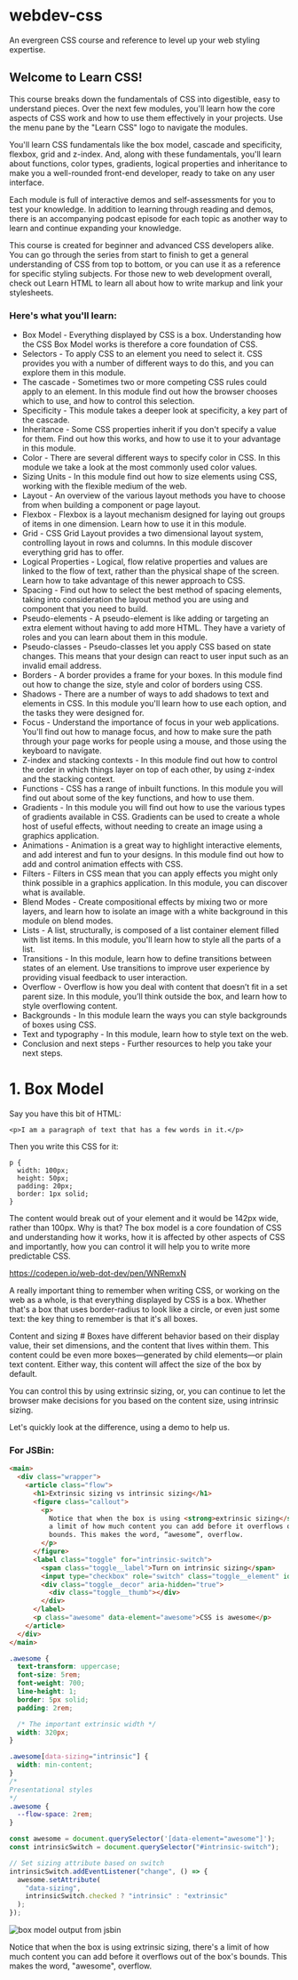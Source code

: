 # webdev-css
An evergreen CSS course and reference to level up your web styling expertise.
## Welcome to Learn CSS! #
This course breaks down the fundamentals of CSS into digestible, easy to understand pieces. Over the next few modules, you'll learn how the core aspects of CSS work and how to use them effectively in your projects. Use the menu pane by the "Learn CSS" logo to navigate the modules.

You'll learn CSS fundamentals like the box model, cascade and specificity, flexbox, grid and z-index. And, along with these fundamentals, you'll learn about functions, color types, gradients, logical properties and inheritance to make you a well-rounded front-end developer, ready to take on any user interface.

Each module is full of interactive demos and self-assessments for you to test your knowledge. In addition to learning through reading and demos, there is an accompanying podcast episode for each topic as another way to learn and continue expanding your knowledge.

This course is created for beginner and advanced CSS developers alike. You can go through the series from start to finish to get a general understanding of CSS from top to bottom, or you can use it as a reference for specific styling subjects. For those new to web development overall, check out Learn HTML to learn all about how to write markup and link your stylesheets.

### Here's what you'll learn:

  - Box Model - Everything displayed by CSS is a box. Understanding how the CSS Box Model works is therefore a core foundation of CSS.
  - Selectors - To apply CSS to an element you need to select it. CSS provides you with a number of different ways to do this, and you can explore them in this module.
  - The cascade - Sometimes two or more competing CSS rules could apply to an element. In this module find out how the browser chooses which to use, and how to control this selection.
  - Specificity - This module takes a deeper look at specificity, a key part of the cascade.
  - Inheritance - Some CSS properties inherit if you don't specify a value for them. Find out how this works, and how to use it to your advantage in this module.
  - Color - There are several different ways to specify color in CSS. In this module we take a look at the most commonly used color values.
  - Sizing Units - In this module find out how to size elements using CSS, working with the flexible medium of the web.
  - Layout - An overview of the various layout methods you have to choose from when building a component or page layout.
  - Flexbox - Flexbox is a layout mechanism designed for laying out groups of items in one dimension. Learn how to use it in this module.
  - Grid - CSS Grid Layout provides a two dimensional layout system, controlling layout in rows and columns. In this module discover everything grid has to offer.
  - Logical Properties - Logical, flow relative properties and values are linked to the flow of text, rather than the physical shape of the screen. Learn how to take advantage of this newer approach to CSS.
  - Spacing - Find out how to select the best method of spacing elements, taking into consideration the layout method you are using and component that you need to build.
  - Pseudo-elements - A pseudo-element is like adding or targeting an extra element without having to add more HTML. They have a variety of roles and you can learn about them in this module.
  - Pseudo-classes - Pseudo-classes let you apply CSS based on state changes. This means that your design can react to user input such as an invalid email address.
  - Borders - A border provides a frame for your boxes. In this module find out how to change the size, style and color of borders using CSS.
  - Shadows - There are a number of ways to add shadows to text and elements in CSS. In this module you'll learn how to use each option, and the tasks they were designed for.
  - Focus - Understand the importance of focus in your web applications. You'll find out how to manage focus, and how to make sure the path through your page works for people using a mouse, and those using the keyboard to navigate.
  - Z-index and stacking contexts - In this module find out how to control the order in which things layer on top of each other, by using z-index and the stacking context.
  - Functions - CSS has a range of inbuilt functions. In this module you will find out about some of the key functions, and how to use them.
  - Gradients - In this module you will find out how to use the various types of gradients available in CSS. Gradients can be used to create a whole host of useful effects, without needing to create an image using a graphics application.
  - Animations - Animation is a great way to highlight interactive elements, and add interest and fun to your designs. In this module find out how to add and control animation effects with CSS.
  - Filters - Filters in CSS mean that you can apply effects you might only think possible in a graphics application. In this module, you can discover what is available.
  - Blend Modes - Create compositional effects by mixing two or more layers, and learn how to isolate an image with a white background in this module on blend modes.
  - Lists - A list, structurally, is composed of a list container element filled with list items. In this module, you'll learn how to style all the parts of a list.
  - Transitions - In this module, learn how to define transitions between states of an element. Use transitions to improve user experience by providing visual feedback to user interaction.
  - Overflow - Overflow is how you deal with content that doesn’t fit in a set parent size. In this module, you’ll think outside the box, and learn how to style overflowing content.
  - Backgrounds - In this module learn the ways you can style backgrounds of boxes using CSS.
  - Text and typography - In this module, learn how to style text on the web.
  - Conclusion and next steps - Further resources to help you take your next steps.
 
# 1. Box Model
Say you have this bit of HTML:
```[html]
<p>I am a paragraph of text that has a few words in it.</p>
```
Then you write this CSS for it:

```[css]
p {
  width: 100px;
  height: 50px;
  padding: 20px;
  border: 1px solid;
}
```

The content would break out of your element and it would be 142px wide, rather than 100px. Why is that? The box model is a core foundation of CSS and understanding how it works, how it is affected by other aspects of CSS and importantly, how you can control it will help you to write more predictable CSS.

https://codepen.io/web-dot-dev/pen/WNRemxN

A really important thing to remember when writing CSS, or working on the web as a whole, is that everything displayed by CSS is a box. Whether that's a box that uses border-radius to look like a circle, or even just some text: the key thing to remember is that it's all boxes.

Content and sizing #
Boxes have different behavior based on their display value, their set dimensions, and the content that lives within them. This content could be even more boxes—generated by child elements—or plain text content. Either way, this content will affect the size of the box by default.

You can control this by using extrinsic sizing, or, you can continue to let the browser make decisions for you based on the content size, using intrinsic sizing.

Let's quickly look at the difference, using a demo to help us.

### For JSBin:

```html
<main>
  <div class="wrapper">
    <article class="flow">
      <h1>Extrinsic sizing vs intrinsic sizing</h1>
      <figure class="callout">
        <p>
          Notice that when the box is using <strong>extrinsic sizing</strong>, there’s
          a limit of how much content you can add before it overflows out of the box’s
          bounds. This makes the word, “awesome”, overflow.
        </p>
      </figure>
      <label class="toggle" for="intrinsic-switch">
        <span class="toggle__label">Turn on intrinsic sizing</span>
        <input type="checkbox" role="switch" class="toggle__element" id="intrinsic-switch" />
        <div class="toggle__decor" aria-hidden="true">
          <div class="toggle__thumb"></div>
        </div>
      </label>
      <p class="awesome" data-element="awesome">CSS is awesome</p>
    </article>
  </div>
</main>
```

```css
.awesome {
  text-transform: uppercase;
  font-size: 5rem;
  font-weight: 700;
  line-height: 1;
  border: 5px solid;
  padding: 2rem;

  /* The important extrinsic width */
  width: 320px;
}

.awesome[data-sizing="intrinsic"] {
  width: min-content;
}
/*
Presentational styles 
*/
.awesome {
  --flow-space: 2rem;
}
```

```javascript
const awesome = document.querySelector('[data-element="awesome"]');
const intrinsicSwitch = document.querySelector("#intrinsic-switch");

// Set sizing attribute based on switch
intrinsicSwitch.addEventListener("change", () => {
  awesome.setAttribute(
    "data-sizing",
    intrinsicSwitch.checked ? "intrinsic" : "extrinsic"
  );
});
```

![box model output from jsbin](https://github.com/bbauska/webdev-css/assets/41387907/8349146d-bf04-40bd-b2c3-8f79bf531dc3)


Notice that when the box is using extrinsic sizing, there's a limit of how much 
content you can add before it overflows out of the box's bounds. This makes the 
word, "awesome", overflow.

